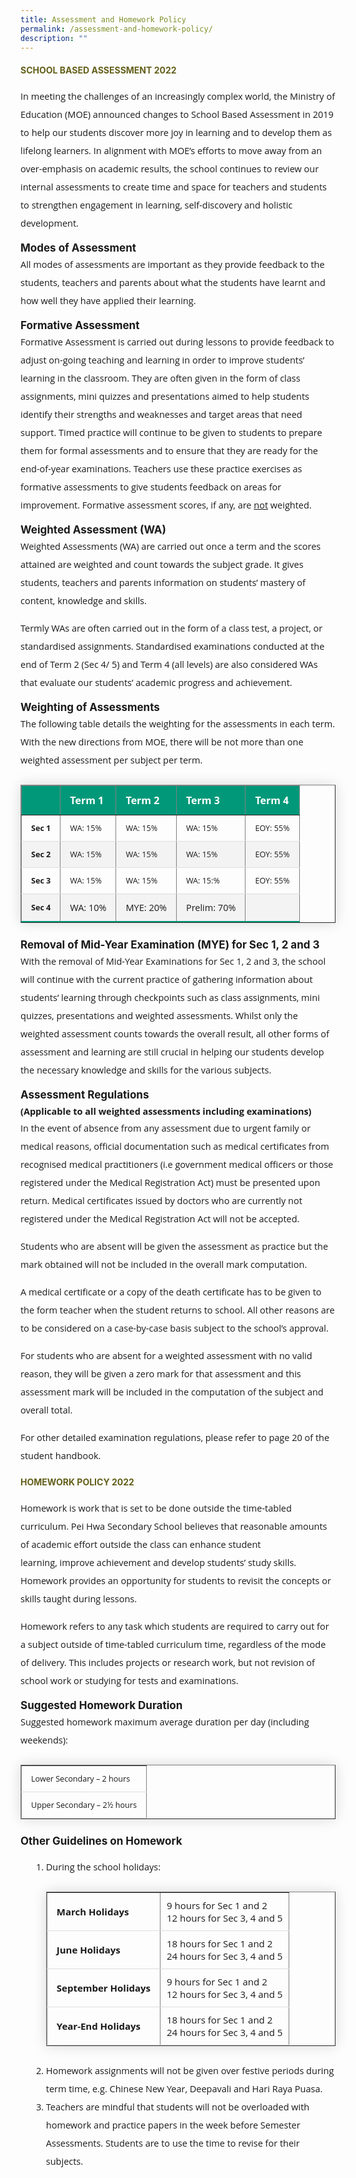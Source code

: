 ```yaml
---
title: Assessment and Homework Policy
permalink: /assessment-and-homework-policy/
description: ""
---
```

<h4 style="color:#635f1a;font-weight:bold">SCHOOL BASED ASSESSMENT 2022</h4>

<p style="font-size:14.5px; line-height:2;margin-top:15px; font-family:Open Sans">In meeting the challenges of an increasingly complex world, the Ministry of Education (MOE) announced changes to School Based Assessment in 2019 to help our students discover more joy in learning and to develop them as lifelong learners. In alignment with MOE’s efforts to move away from an over-emphasis on academic results, the school continues to review our internal assessments to create time and space for teachers and students to strengthen engagement in learning, self-discovery and holistic development.</p>

<p style="margin-top:15px;font-size:17px;"><strong>Modes of Assessment</strong></p>

<p style="font-size:14.5px; line-height:2;margin:-15px 0 13px 0px;font-family:Open Sans;">All modes of assessments are important as they provide feedback to the students, teachers and parents about what the students have learnt and how well they have applied their learning.</p>

<p style="margin-top:15px;font-size:17px;"><strong>Formative Assessment</strong></p>

<p style="font-size:14.5px; line-height:2;margin:-15px 0 13px 0px;font-family:Open Sans;">Formative Assessment is carried out during lessons to provide feedback to adjust on-going teaching and learning in order to improve students’ learning in the classroom. They are often given in the form of class assignments, mini quizzes and presentations aimed to help students identify their strengths and weaknesses and target areas that need support. Timed practice will continue to be given to students to prepare them for formal assessments and to ensure that they are ready for the end-of-year examinations. Teachers use these practice exercises as formative assessments to give students feedback on areas for improvement. Formative assessment scores, if any, are&nbsp;<u>not</u>&nbsp;weighted.</p>

<p style="margin-top:15px;font-size:17px;"><strong>Weighted Assessment (WA)</strong></p>

<p style="font-size:14.5px; line-height:2;margin:-15px 0 13px 0px;font-family:Open Sans;">Weighted Assessments (WA) are carried out once a term and the scores attained are weighted and count towards the subject grade. It gives students, teachers and parents information on students’ mastery of content, knowledge and skills.</p>

<p style="margin-top:15px;font-size:14.5px; line-height:2;font-family:Open Sans;">Termly WAs are often carried out in the form of a class test, a project, or standardised assignments. Standardised examinations conducted at the end of Term 2 (Sec 4/ 5) and Term 4 (all levels) are also considered WAs that evaluate our students’ academic progress and achievement.</p>

<p style="margin-top:15px;font-size:17px;"><strong>Weighting of Assessments</strong></p>

<p style="font-size:14.5px; line-height:2;margin:-15px 0 13px 0px;font-family:Open Sans;">The following table details the weighting for the assessments in each term. With the new directions from MOE, there will be not more than one weighted assessment per subject per term.</p>


<table border="1" style="border-collapse: collapse;margin: 25px 0;font-size: 0.9em;font-family: sans-serif;min-width: 400px; box-shadow: 0 0 20px rgba(0, 0, 0, 0.15);">
	
<thead style="background-color: #009879; font-weight: bold; font-size: 16px;">
		<tr>
			<td style="text-align:left;color:white;padding:12px 15px;font-family:Open Sans;">&nbsp;</td>
			<td style="text-align:left;color:white;padding:12px 15px;font-family:Open Sans;">Term 1</td>
			<td style="text-align:left;color:white;padding:12px 15px;font-family:Open Sans;">Term 2</td>
			<td style="text-align:left;color:white;padding:12px 15px;font-family:Open Sans;">Term 3</td>
			<td style="text-align:left;color:white;padding:12px 15px;font-family:Open Sans;">Term 4</td>
		</tr>
	</thead>

	
<tbody>
<tr style="border-bottom: 1px solid #dddddd;">
<td style="padding: 12px 15px; font-family:Open Sans;"><strong>Sec 1</strong></td>
<td style="padding: 12px 15px; font-family:Open Sans;">WA: 15%</td>
<td style="padding: 12px 15px; font-family:Open Sans;">WA: 15%</td>
<td style="font-family:Open Sans;padding: 12px 15px;">WA: 15%</td>
<td style="font-family:Open Sans;padding: 12px 15px;">EOY: 55%</td>
</tr>
	
<tr style ="background-color: #f3f3f3;border-bottom: 1px solid #dddddd;">
<td style="padding: 12px 15px;font-family:Open Sans;"><strong>Sec 2</strong></td>
<td style="padding: 12px 15px;font-family:Open Sans;">WA: 15%</td>
<td style="padding: 12px 15px;font-family:Open Sans;">WA: 15%</td>
<td style="padding: 12px 15px;font-family:Open Sans;">WA: 15%</td>
<td style="padding: 12px 15px;font-family:Open Sans;">EOY: 55%</td>
</tr>
															
<tr style="border-bottom: 1px solid #dddddd;">
<td style="padding: 12px 15px;font-family:Open Sans;"><strong>Sec 3</strong></td>
<td style="padding: 12px 15px; font-family:Open Sans;">WA: 15%</td>
<td style="padding: 12px 15px; font-family:Open Sans;">WA: 15%</td>
<td style="padding: 12px 15px;font-family:Open Sans;">WA: 15:%</td>
<td style="padding: 12px 15px; font-family:Open Sans;">EOY: 55%</td>
</tr>
															
<tr style="border-bottom: 2px solid #009879;     background-color: #f3f3f3;">
<td style="padding: 12px 15px;font-family:Open Sans;"><strong>Sec 4</strong></td>
<td style="padding: 12px 15px; font-family:Open Sans;font-size:14.5px;">WA: 10%</td>
<td style="padding: 12px 15px; font-family:Open Sans;font-size:14.5px;">MYE: 20%</td>
<td style="padding: 12px 15px; font-family:Open Sans;font-size:14.5px;">Prelim: 70%</td>
<td style="padding: 12px 15px; font-family:Open Sans;font-size:14.5px;">&nbsp;</td>
</tr>
	
</tbody>
</table>

<p style="margin-top:15px;font-size:17px;"><strong>Removal of Mid-Year Examination (MYE) for Sec 1, 2 and 3</strong></p>

<p style="font-size:14.5px; line-height:2;margin:-15px 0 13px 0px;font-family:Open Sans;">With the removal of Mid-Year Examinations for Sec 1, 2 and 3, the school will continue with the current practice of gathering information about students’ learning through checkpoints such as class assignments, mini quizzes, presentations&nbsp;and weighted assessments. Whilst only the weighted assessment counts towards the overall result, all other forms of assessment and learning are still crucial in helping our students develop the necessary knowledge and skills for the various subjects.</p>

<p style="margin-top:15px;font-size:17px;"><strong>Assessment Regulations&nbsp;</strong></p>

<p style="font-size:14.5px; line-height:2;margin:-15px 0 13px 0px;font-family:Open Sans;"><strong>(Applicable to all weighted assessments including examinations)&nbsp;</strong></p>

<p style="font-size:14.5px; line-height:2;margin:-15px 0 13px 0px;font-family:Open Sans;">In the event of absence from any assessment due to urgent family or medical reasons, official documentation such as medical certificates from recognised medical practitioners (i.e government medical officers or those registered under the Medical Registration Act) must be presented upon return. Medical certificates issued by doctors who are currently not registered under the Medical Registration Act will not be accepted.&nbsp;</p>

<p style="margin-top:15px;font-size:14.5px; line-height:2;font-family:Open Sans;">Students who are absent will be given the assessment as practice but the mark obtained will not be included in the overall mark computation.</p>

<p style="margin-top:15px;font-size:14.5px; line-height:2;font-family:Open Sans;">A medical certificate or a copy of the death certificate has to be given to the form teacher when the student returns to school. All other reasons are to be considered on a case-by-case basis subject to the school’s approval.</p>

<p style="margin-top:15px;font-size:14.5px; line-height:2;font-family:Open Sans;">For students who are absent for a weighted assessment with no valid reason, they will be given a zero mark for that assessment and this assessment mark will be included in the computation of the subject and overall total.&nbsp;</p>

<p style="margin-top:15px;font-size:14.5px; line-height:2;font-family:Open Sans;">For other detailed examination regulations, please refer to page 20 of the student handbook.</p>

<h4 style="color:#635f1a;font-weight:bold">HOMEWORK POLICY 2022</h4>

<p style="font-size:14.5px; line-height:2;margin-top:15px; font-family:Open Sans">Homework is work that is set to be done outside the time-tabled curriculum. Pei Hwa Secondary School believes that&nbsp;reasonable amounts of academic effort outside the class can enhance student learning,&nbsp;improve achievement&nbsp;and&nbsp;develop students’ study skills. Homework provides an opportunity for students to revisit the concepts or skills taught during lessons.&nbsp;</p>

<p style="margin-top:15px;font-size:14.5px; line-height:2;font-family:Open Sans;">Homework refers to any task which students are required to carry out for a subject outside of time-tabled curriculum time, regardless of the mode of delivery. This includes projects or research work, but not revision of school work or studying for tests and examinations.</p>

<p style="margin-top:15px;font-size:17px;"><strong>Suggested Homework Duration</strong></p>

<p style="font-size:14.5px; line-height:2;margin:-15px 0 13px 0px;font-family:Open Sans;">Suggested homework maximum average duration per day (including weekends):</p>

<table border="1" style="border-collapse: collapse;margin: 25px 0;font-size: 0.9em;font-family: sans-serif;min-width: 400px; box-shadow: 0 0 20px rgba(0, 0, 0, 0.15);">

<tbody>
<tr style="border-bottom: 1px solid #dddddd;">
<td style="padding: 12px 15px; font-family:Open Sans;">Lower Secondary&nbsp;– 2&nbsp;hours</td>
</tr>
															
<tr style="border-bottom: 1px solid #dddddd; ">
<td style="padding: 12px 15px;font-family:Open Sans;">Upper Secondary&nbsp;– 2½ hours</td>
</tr>
	
</tbody>
</table>

<p style="margin-top:15px;font-size:17px;"><strong>Other Guidelines on Homework</strong></p>
<ol style="margin-top:5px;">
<li aria-level="1" style="font-size:14.5px; line-height:2;margin-left:17px;font-family:Open Sans;">During the school holidays:

<table border="1" style="border-collapse: collapse;margin: 25px 0;font-size: 0.9em;font-family: sans-serif;min-width: 400px; box-shadow: 0 0 20px rgba(0, 0, 0, 0.15);">
	
<tbody>
<tr style="border-bottom: 1px solid #dddddd;">
<td style="padding: 20px 15px; font-size:15px; font-family:Open Sans;"><strong>March Holidays</strong></td>
<td style="padding: 6px 10px;font-size:15px;font-family:Open Sans;">9 hours for Sec 1 and 2 <br>12 hours for Sec 3, 4 and 5</td>
</tr>
	
<tr style="border-bottom: 1px solid #dddddd;">
<td style="padding: 20px 15px;font-size:15px;font-family:Open Sans;"><strong>June Holidays</strong></td>
<td style="padding: 6px 10px;font-size:15px;font-family:Open Sans;">18 hours for Sec 1 and 2 <br>24 hours for Sec 3, 4 and 5</td>
</tr>
	
<tr style="border-bottom: 1px solid #dddddd;">
<td style="padding: 20px 15px;font-size:15px;font-family:Open Sans;"><strong>September Holidays</strong></td>
<td style="padding: 6px 10px;font-size:15px;font-family:Open Sans;">9 hours for Sec 1 and 2 <br>12 hours for Sec 3, 4 and 5</td>
</tr>

<tr style="border-bottom: 1px solid #dddddd;">
<td style="padding: 20px 15px;font-size:15px;font-family:Open Sans;"><strong>Year-End Holidays</strong></td>
<td style="padding: 6px 10px;font-size:15px;font-family:Open Sans;">18 hours for Sec 1 and 2 <br>24 hours for Sec 3, 4 and 5</td>
</tr>
	
</tbody>
</table>
</li>
<li style="font-size:14.5px; line-height:2;margin-left:17px;font-family:Open Sans;">Homework assignments will not be given over festive periods during term time, e.g. Chinese New Year, Deepavali and Hari Raya Puasa.</li>
<li style="font-size:14.5px; line-height:2;margin-left:17px;font-family:Open Sans;">Teachers are mindful that students will not be overloaded with homework and practice papers in the week before Semester Assessments. Students are to use the time to revise for their subjects.</li>
</ol>